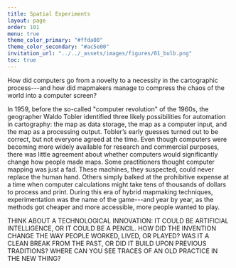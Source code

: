```yaml
---
title: Spatial Experiments
layout: page
order: 101
menu: true
theme_color_primary: "#ffda00"
theme_color_secondary: "#ac5e00"
invitation_url: "../../_assets/images/figures/01_bulb.png"
toc: true
---
```


<span class="body-large">How did computers go from a novelty to a necessity in the cartographic process---and how did mapmakers manage to compress the chaos of the world into a computer screen?</span>

In 1959, before the so-called "computer revolution" of the 1960s, the geographer Waldo Tobler identified three likely possibilities for automation in cartography: the map as data storage, the map as a computer input, and the map as a processing output. Tobler’s early guesses turned out to be correct, but not everyone agreed at the time. Even though computers were becoming more widely available for research and commercial purposes, there was little agreement about whether computers would significantly change how people made maps. Some practitioners thought computer mapping was just a fad. These machines, they suspected, could never replace the human hand. Others simply balked at the prohibitive expense at a time when computer calculations might take tens of thousands of dollars to process and print. During this era of hybrid mapmaking techniques, experimentation was the name of the game---and year by year, as the methods got cheaper and more accessible, more people wanted to play.

<div class="invitation">THINK ABOUT A TECHNOLOGICAL INNOVATION: IT COULD BE ARTIFICIAL INTELLIGENCE, OR IT COULD BE A PENCIL. HOW DID THE INVENTION CHANGE THE WAY PEOPLE WORKED, LIVED, OR PLAYED? WAS IT A CLEAN BREAK FROM THE PAST, OR DID IT BUILD UPON PREVIOUS TRADITIONS? WHERE CAN YOU SEE TRACES OF AN OLD PRACTICE IN THE NEW THING?</div>